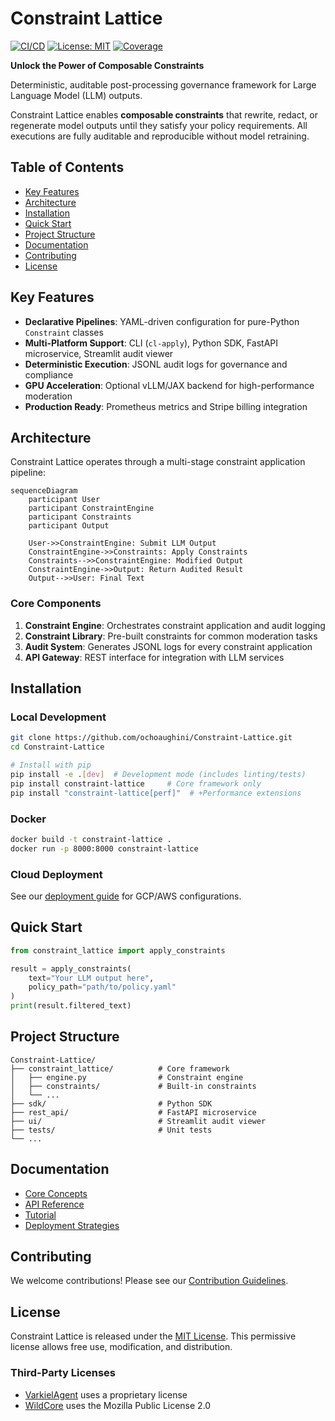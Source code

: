 # Constraint Lattice

[![CI/CD](https://github.com/ochoaughini/Constraint-Lattice/actions/workflows/docker-publish.yml/badge.svg)](https://github.com/ochoaughini/Constraint-Lattice/actions/workflows/docker-publish.yml)
[![License: MIT](https://img.shields.io/badge/License-MIT-yellow.svg)](https://opensource.org/licenses/MIT)
[![Coverage](https://img.shields.io/badge/Coverage-95%25-brightgreen)](./coverage)

**Unlock the Power of Composable Constraints**

Deterministic, auditable post-processing governance framework for Large Language Model (LLM) outputs.

Constraint Lattice enables **composable constraints** that rewrite, redact, or regenerate model outputs until they satisfy your policy requirements. All executions are fully auditable and reproducible without model retraining.

## Table of Contents
- [Key Features](#key-features)
- [Architecture](#architecture)
- [Installation](#installation)
- [Quick Start](#quick-start)
- [Project Structure](#project-structure)
- [Documentation](#documentation)
- [Contributing](#contributing)
- [License](#license)

## Key Features

- **Declarative Pipelines**: YAML-driven configuration for pure-Python `Constraint` classes
- **Multi-Platform Support**: CLI (`cl-apply`), Python SDK, FastAPI microservice, Streamlit audit viewer
- **Deterministic Execution**: JSONL audit logs for governance and compliance
- **GPU Acceleration**: Optional vLLM/JAX backend for high-performance moderation
- **Production Ready**: Prometheus metrics and Stripe billing integration

## Architecture

Constraint Lattice operates through a multi-stage constraint application pipeline:

```mermaid
sequenceDiagram
    participant User
    participant ConstraintEngine
    participant Constraints
    participant Output

    User->>ConstraintEngine: Submit LLM Output
    ConstraintEngine->>Constraints: Apply Constraints
    Constraints-->>ConstraintEngine: Modified Output
    ConstraintEngine->>Output: Return Audited Result
    Output-->>User: Final Text
```

### Core Components

1. **Constraint Engine**: Orchestrates constraint application and audit logging
2. **Constraint Library**: Pre-built constraints for common moderation tasks
3. **Audit System**: Generates JSONL logs for every constraint application
4. **API Gateway**: REST interface for integration with LLM services

## Installation

### Local Development

```bash
git clone https://github.com/ochoaughini/Constraint-Lattice.git
cd Constraint-Lattice

# Install with pip
pip install -e .[dev]  # Development mode (includes linting/tests)
pip install constraint-lattice     # Core framework only
pip install "constraint-lattice[perf]"  # +Performance extensions
```

### Docker

```bash
docker build -t constraint-lattice .
docker run -p 8000:8000 constraint-lattice
```

### Cloud Deployment
See our [deployment guide](docs/hybrid_deployment_strategy.md) for GCP/AWS configurations.

## Quick Start

```python
from constraint_lattice import apply_constraints

result = apply_constraints(
    text="Your LLM output here",
    policy_path="path/to/policy.yaml"
)
print(result.filtered_text)
```

## Project Structure

```
Constraint-Lattice/
├── constraint_lattice/          # Core framework
│   ├── engine.py                # Constraint engine
│   ├── constraints/             # Built-in constraints
│   └── ...
├── sdk/                         # Python SDK
├── rest_api/                    # FastAPI microservice
├── ui/                          # Streamlit audit viewer
├── tests/                       # Unit tests
└── ...
```

## Documentation

- [Core Concepts](docs/principles.md)
- [API Reference](docs/api.md)
- [Tutorial](docs/tutorial.md)
- [Deployment Strategies](docs/hybrid_deployment_strategy.md)

## Contributing
We welcome contributions! Please see our [Contribution Guidelines](CONTRIBUTING.md).

## License

Constraint Lattice is released under the [MIT License](LICENSE). This permissive license allows free use, modification, and distribution.

### Third-Party Licenses
- [VarkielAgent](https://github.com/ochoaughini/VarkielAgent) uses a proprietary license
- [WildCore](https://github.com/ochoaughini/WildCore) uses the Mozilla Public License 2.0
